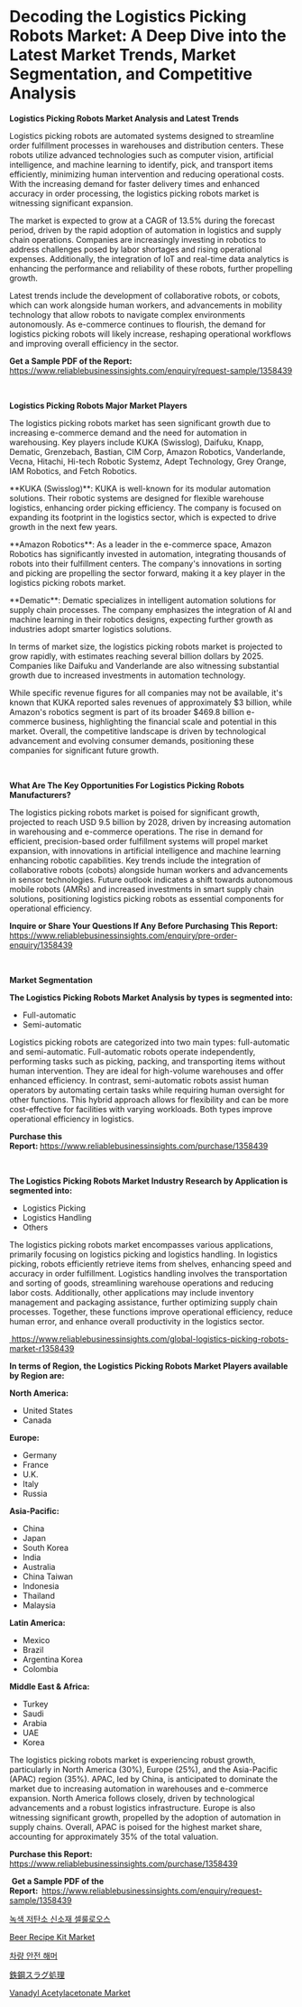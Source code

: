 <p><h1>Decoding the Logistics Picking Robots Market: A Deep Dive into the Latest Market Trends, Market Segmentation, and Competitive Analysis</h1></p><p><strong>Logistics Picking Robots Market Analysis and Latest Trends</strong></p>
<p><p>Logistics picking robots are automated systems designed to streamline order fulfillment processes in warehouses and distribution centers. These robots utilize advanced technologies such as computer vision, artificial intelligence, and machine learning to identify, pick, and transport items efficiently, minimizing human intervention and reducing operational costs. With the increasing demand for faster delivery times and enhanced accuracy in order processing, the logistics picking robots market is witnessing significant expansion.</p><p>The market is expected to grow at a CAGR of 13.5% during the forecast period, driven by the rapid adoption of automation in logistics and supply chain operations. Companies are increasingly investing in robotics to address challenges posed by labor shortages and rising operational expenses. Additionally, the integration of IoT and real-time data analytics is enhancing the performance and reliability of these robots, further propelling growth.</p><p>Latest trends include the development of collaborative robots, or cobots, which can work alongside human workers, and advancements in mobility technology that allow robots to navigate complex environments autonomously. As e-commerce continues to flourish, the demand for logistics picking robots will likely increase, reshaping operational workflows and improving overall efficiency in the sector.</p></p>
<p><strong>Get a Sample PDF of the Report:&nbsp;</strong> <a href="https://www.reliablebusinessinsights.com/enquiry/request-sample/1358439">https://www.reliablebusinessinsights.com/enquiry/request-sample/1358439</a></p>
<p>&nbsp;</p>
<p><strong>Logistics Picking Robots Major Market Players</strong></p>
<p><p>The logistics picking robots market has seen significant growth due to increasing e-commerce demand and the need for automation in warehousing. Key players include KUKA (Swisslog), Daifuku, Knapp, Dematic, Grenzebach, Bastian, CIM Corp, Amazon Robotics, Vanderlande, Vecna, Hitachi, Hi-tech Robotic Systemz, Adept Technology, Grey Orange, IAM Robotics, and Fetch Robotics.</p><p>**KUKA (Swisslog)**: KUKA is well-known for its modular automation solutions. Their robotic systems are designed for flexible warehouse logistics, enhancing order picking efficiency. The company is focused on expanding its footprint in the logistics sector, which is expected to drive growth in the next few years.</p><p>**Amazon Robotics**: As a leader in the e-commerce space, Amazon Robotics has significantly invested in automation, integrating thousands of robots into their fulfillment centers. The company's innovations in sorting and picking are propelling the sector forward, making it a key player in the logistics picking robots market.</p><p>**Dematic**: Dematic specializes in intelligent automation solutions for supply chain processes. The company emphasizes the integration of AI and machine learning in their robotics designs, expecting further growth as industries adopt smarter logistics solutions.</p><p>In terms of market size, the logistics picking robots market is projected to grow rapidly, with estimates reaching several billion dollars by 2025. Companies like Daifuku and Vanderlande are also witnessing substantial growth due to increased investments in automation technology.</p><p>While specific revenue figures for all companies may not be available, it's known that KUKA reported sales revenues of approximately $3 billion, while Amazon's robotics segment is part of its broader $469.8 billion e-commerce business, highlighting the financial scale and potential in this market. Overall, the competitive landscape is driven by technological advancement and evolving consumer demands, positioning these companies for significant future growth.</p></p>
<p>&nbsp;</p>
<p><strong>What Are The Key Opportunities For Logistics Picking Robots Manufacturers?</strong></p>
<p><p>The logistics picking robots market is poised for significant growth, projected to reach USD 9.5 billion by 2028, driven by increasing automation in warehousing and e-commerce operations. The rise in demand for efficient, precision-based order fulfillment systems will propel market expansion, with innovations in artificial intelligence and machine learning enhancing robotic capabilities. Key trends include the integration of collaborative robots (cobots) alongside human workers and advancements in sensor technologies. Future outlook indicates a shift towards autonomous mobile robots (AMRs) and increased investments in smart supply chain solutions, positioning logistics picking robots as essential components for operational efficiency.</p></p>
<p><strong>Inquire or Share Your Questions If Any Before Purchasing This Report:</strong> <a href="https://www.reliablebusinessinsights.com/enquiry/pre-order-enquiry/1358439">https://www.reliablebusinessinsights.com/enquiry/pre-order-enquiry/1358439</a></p>
<p>&nbsp;</p>
<p><strong>Market Segmentation</strong></p>
<p><strong>The Logistics Picking Robots Market Analysis by types is segmented into:</strong></p>
<p><ul><li>Full-automatic</li><li>Semi-automatic</li></ul></p>
<p><p>Logistics picking robots are categorized into two main types: full-automatic and semi-automatic. Full-automatic robots operate independently, performing tasks such as picking, packing, and transporting items without human intervention. They are ideal for high-volume warehouses and offer enhanced efficiency. In contrast, semi-automatic robots assist human operators by automating certain tasks while requiring human oversight for other functions. This hybrid approach allows for flexibility and can be more cost-effective for facilities with varying workloads. Both types improve operational efficiency in logistics.</p></p>
<p><strong>Purchase this Report:&nbsp;</strong><a href="https://www.reliablebusinessinsights.com/purchase/1358439">https://www.reliablebusinessinsights.com/purchase/1358439</a></p>
<p>&nbsp;</p>
<p><strong>The Logistics Picking Robots Market Industry Research by Application is segmented into:</strong></p>
<p><ul><li>Logistics Picking</li><li>Logistics Handling</li><li>Others</li></ul></p>
<p><p>The logistics picking robots market encompasses various applications, primarily focusing on logistics picking and logistics handling. In logistics picking, robots efficiently retrieve items from shelves, enhancing speed and accuracy in order fulfillment. Logistics handling involves the transportation and sorting of goods, streamlining warehouse operations and reducing labor costs. Additionally, other applications may include inventory management and packaging assistance, further optimizing supply chain processes. Together, these functions improve operational efficiency, reduce human error, and enhance overall productivity in the logistics sector.</p></p>
<p><a href="https://www.reliablebusinessinsights.com/global-logistics-picking-robots-market-r1358439">&nbsp;https://www.reliablebusinessinsights.com/global-logistics-picking-robots-market-r1358439</a></p>
<p><strong>In terms of Region, the Logistics Picking Robots Market Players available by Region are:</strong></p>
<p>
    <p> <strong> North America: </strong>
        <ul>
            <li>United States</li>
            <li>Canada</li>
        </ul>
        </p> 
    <p> <strong> Europe: </strong>
        <ul>
            <li>Germany</li>
            <li>France</li>
            <li>U.K.</li>
            <li>Italy</li>
            <li>Russia</li>
        </ul>
        </p> 
    <p> <strong> Asia-Pacific: </strong>
        <ul>
            <li>China</li>
            <li>Japan</li>
            <li>South Korea</li>
            <li>India</li>
            <li>Australia</li>
            <li>China Taiwan</li>
            <li>Indonesia</li>
            <li>Thailand</li>
            <li>Malaysia</li>
        </ul>
        </p> 
    <p> <strong> Latin America: </strong>
        <ul>
            <li>Mexico</li>
            <li>Brazil</li>
            <li>Argentina Korea</li>
            <li>Colombia</li>
        </ul>
        </p> 
    <p> <strong> Middle East & Africa: </strong>
        <ul>
            <li>Turkey</li>
            <li>Saudi</li>
            <li>Arabia</li>
            <li>UAE</li>
            <li>Korea</li>
        </ul>
    </p>
    </p>
<p><p>The logistics picking robots market is experiencing robust growth, particularly in North America (30%), Europe (25%), and the Asia-Pacific (APAC) region (35%). APAC, led by China, is anticipated to dominate the market due to increasing automation in warehouses and e-commerce expansion. North America follows closely, driven by technological advancements and a robust logistics infrastructure. Europe is also witnessing significant growth, propelled by the adoption of automation in supply chains. Overall, APAC is poised for the highest market share, accounting for approximately 35% of the total valuation.</p></p>
<p><strong>Purchase this Report: </strong><a href="https://www.reliablebusinessinsights.com/purchase/1358439">https://www.reliablebusinessinsights.com/purchase/1358439</a></p>
<p>&nbsp;<strong>Get a Sample PDF of the Report:&nbsp;&nbsp;</strong><a href="https://www.reliablebusinessinsights.com/enquiry/request-sample/1358439">https://www.reliablebusinessinsights.com/enquiry/request-sample/1358439</a></p>
<p><strong></strong></p>
<p><p><a href="https://medium.com/@walid_yasin/%EC%84%B8%EA%B3%84-green-low-carbon-new-material-cellulose-market-%EC%9D%80-2024%EC%97%90%EC%84%9C-2031%EB%A1%9C-%EC%97%B0%ED%8F%89%EA%B7%A0-%EC%A6%9D%EA%B0%80%EC%9C%A8%EC%9D%84-%EB%B3%B4%EC%9D%BC-%EA%B2%83%EC%9C%BC%EB%A1%9C-%EC%98%88%EC%83%81%EB%90%A9%EB%8B%88%EB%8B%A4-30e9c479859c">녹색 저탄소 신소재 셀룰로오스</a></p><p><a href="https://www.linkedin.com/pulse/how-beer-recipe-kit-market-changing-from-2024-2031-follow-research-uqdye?trackingId=mOT7yGu8S42yy6KieXQqaw%3D%3D">Beer Recipe Kit Market</a></p><p><a href="https://medium.com/@walid_yasin/vehicle-safety-hammer-market-%EC%9D%98-%EA%B8%80%EB%A1%9C%EB%B2%8C-%EC%8B%9C%EC%9E%A5-%EA%B0%9C%EC%9A%94%EB%8A%94-%EC%A0%84-%EC%84%B8%EA%B3%84-%EB%B0%8F-%EC%A3%BC%EC%9A%94-%EC%8B%9C%EC%9E%A5%EC%9D%98-%EC%82%B0%EC%97%85%EC%97%90-%EC%98%81%ED%96%A5%EC%9D%84-%EB%AF%B8%EC%B9%98%EB%8A%94-%EC%A3%BC%EC%9A%94-%ED%8A%B8%EB%A0%8C%EB%93%9C%EC%97%90-%EB%8C%80%ED%95%9C-%EB%8F%85%ED%8A%B9%ED%95%9C-%EA%B4%80%EC%A0%90%EC%9D%84-%EC%A0%9C%EA%B3%B5%ED%95%A9%EB%8B%88%EB%8B%A4-f45bff8dae94">차량 안전 해머</a></p><p><a href="https://medium.com/@adfwe254/iron-and-steel-slag-processing-market-%E3%81%AE%E3%82%B0%E3%83%AD%E3%83%BC%E3%83%90%E3%83%AB%E5%B8%82%E5%A0%B4%E6%A6%82%E8%A6%81%E3%81%AF-%E4%B8%96%E7%95%8C%E3%81%8A%E3%82%88%E3%81%B3%E4%B8%BB%E8%A6%81%E5%B8%82%E5%A0%B4%E3%81%AB%E3%81%8A%E3%81%91%E3%82%8B%E6%A5%AD%E7%95%8C%E3%81%AB%E5%BD%B1%E9%9F%BF%E3%82%92%E4%B8%8E%E3%81%88%E3%82%8B%E4%B8%BB%E8%A6%81%E3%81%AA%E3%83%88%E3%83%AC%E3%83%B3%E3%83%89%E3%81%AB%E3%81%A4%E3%81%84%E3%81%A6-%E7%8B%AC%E8%87%AA%E3%81%AE%E8%A6%96%E7%82%B9%E3%82%92%E6%8F%90%E4%BE%9B%E3%81%97%E3%81%BE%E3%81%99-adf18b0fec6c">鉄鋼スラグ処理</a></p><p><a href="https://issuu.com/reportprime-2/docs/vanadyl-acetylacetonate-market-size_ad89a4cbd8a5dc">Vanadyl Acetylacetonate Market</a></p></p>